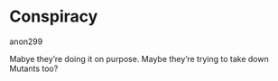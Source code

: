 # Conspiracy

anon299

Mabye they’re doing it on purpose. Maybe they’re trying to take down Mutants too?